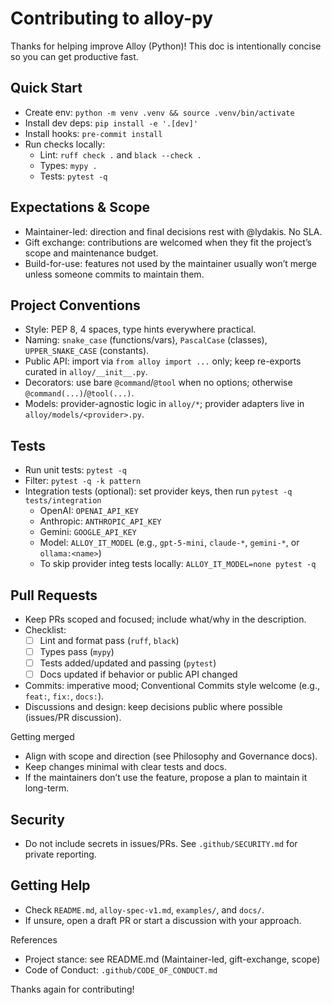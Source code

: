 # Contributing to alloy-py

Thanks for helping improve Alloy (Python)! This doc is intentionally concise so you can get productive fast.

## Quick Start
- Create env: `python -m venv .venv && source .venv/bin/activate`
- Install dev deps: `pip install -e '.[dev]'`
- Install hooks: `pre-commit install`
- Run checks locally:
  - Lint: `ruff check .` and `black --check .`
  - Types: `mypy .`
  - Tests: `pytest -q`

## Expectations & Scope
- Maintainer-led: direction and final decisions rest with @lydakis. No SLA.
- Gift exchange: contributions are welcomed when they fit the project’s scope and maintenance budget.
- Build-for-use: features not used by the maintainer usually won’t merge unless someone commits to maintain them.

## Project Conventions
- Style: PEP 8, 4 spaces, type hints everywhere practical.
- Naming: `snake_case` (functions/vars), `PascalCase` (classes), `UPPER_SNAKE_CASE` (constants).
- Public API: import via `from alloy import ...` only; keep re-exports curated in `alloy/__init__.py`.
- Decorators: use bare `@command`/`@tool` when no options; otherwise `@command(...)`/`@tool(...)`.
- Models: provider-agnostic logic in `alloy/*`; provider adapters live in `alloy/models/<provider>.py`.

## Tests
- Run unit tests: `pytest -q`
- Filter: `pytest -q -k pattern`
- Integration tests (optional): set provider keys, then run `pytest -q tests/integration`
  - OpenAI: `OPENAI_API_KEY`
  - Anthropic: `ANTHROPIC_API_KEY`
  - Gemini: `GOOGLE_API_KEY`
  - Model: `ALLOY_IT_MODEL` (e.g., `gpt-5-mini`, `claude-*`, `gemini-*`, or `ollama:<name>`)
  - To skip provider integ tests locally: `ALLOY_IT_MODEL=none pytest -q`

## Pull Requests
- Keep PRs scoped and focused; include what/why in the description.
- Checklist:
  - [ ] Lint and format pass (`ruff`, `black`)
  - [ ] Types pass (`mypy`)
  - [ ] Tests added/updated and passing (`pytest`)
  - [ ] Docs updated if behavior or public API changed
- Commits: imperative mood; Conventional Commits style welcome (e.g., `feat:`, `fix:`, `docs:`).
- Discussions and design: keep decisions public where possible (issues/PR discussion).

Getting merged
- Align with scope and direction (see Philosophy and Governance docs).
- Keep changes minimal with clear tests and docs.
- If the maintainers don’t use the feature, propose a plan to maintain it long-term.

## Security
- Do not include secrets in issues/PRs. See `.github/SECURITY.md` for private reporting.

## Getting Help
- Check `README.md`, `alloy-spec-v1.md`, `examples/`, and `docs/`.
- If unsure, open a draft PR or start a discussion with your approach.

References
- Project stance: see README.md (Maintainer-led, gift-exchange, scope)
- Code of Conduct: `.github/CODE_OF_CONDUCT.md`

Thanks again for contributing!
